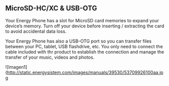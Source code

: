## MicroSD-HC/XC & USB-OTG
Your Energy Phone has a slot for MicroSD card memories to expand your device’s memory. Turn off your device before inserting / extracting the card to avoid accidental data loss. 

Your Energy Phone has also a USB-OTG port so you can transfer files between your PC, tablet, USB flashdrive, etc. You only need to connect the cable included with thr product to establish the connection and manage the transfer of your music, videos and photos. 

![Imagen1](http://static.energysistem.com/images/manuals/39530/53709926100aa.jpg
